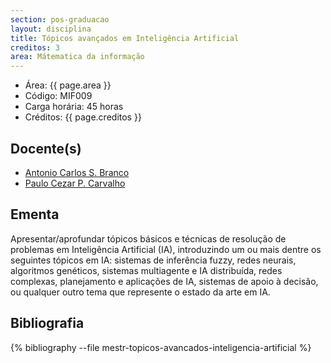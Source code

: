 ```yaml
---
section: pos-graduacao
layout: disciplina
title: Tópicos avançados em Inteligência Artificial
creditos: 3
area: Mátematica da informação
---
```


- Área: {{ page.area }}
- Código: MIF009
- Carga horária: 45 horas
- Créditos: {{ page.creditos }}

## Docente(s) 

- [Antonio Carlos S. Branco](/people/antonio.branco.html)
- [Paulo Cezar P. Carvalho](/people/paulo.carvalho.html)

## Ementa

Apresentar/aprofundar tópicos básicos e técnicas de resolução de
problemas em Inteligência Artificial (IA), introduzindo um ou mais
dentre os seguintes tópicos em IA: sistemas de inferência fuzzy, redes
neurais, algoritmos genéticos, sistemas multiagente e IA distribuída,
redes complexas, planejamento e aplicações de IA, sistemas de apoio à
decisão, ou qualquer outro tema que represente o estado da arte em IA.

## Bibliografia

{% bibliography --file mestr-topicos-avancados-inteligencia-artificial %}

